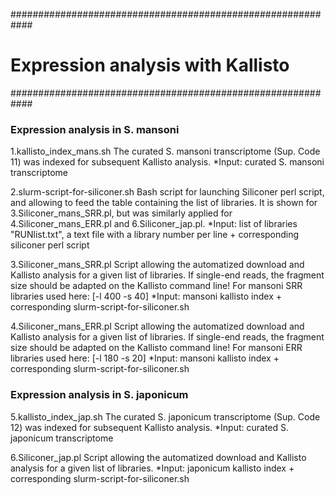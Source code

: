 ############################################################
# Expression analysis with Kallisto #
############################################################

### Expression analysis in S. mansoni

1.kallisto_index_mans.sh
The curated S. mansoni transcriptome (Sup. Code 11) was indexed for subsequent Kallisto analysis.
*Input: curated S. mansoni transcriptome

2.slurm-script-for-siliconer.sh
Bash script for launching Siliconer perl script, and allowing to feed the table containing the list of libraries. It is shown  for 3.Siliconer_mans_SRR.pl, but was similarly applied for 4.Siliconer_mans_ERR.pl and 6.Siliconer_jap.pl. 
*Input: list of libraries "RUNlist.txt", a text file with a library number per line + corresponding siliconer perl script

3.Siliconer_mans_SRR.pl
Script allowing the automatized download and Kallisto analysis for a given list of libraries. 
If single-end reads, the fragment size should be adapted on the Kallisto command line! For mansoni SRR libraries used here: [-l 400 -s 40]
*Input: mansoni kallisto index + corresponding slurm-script-for-siliconer.sh 
 
4.Siliconer_mans_ERR.pl
Script allowing the automatized download and Kallisto analysis for a given list of libraries. 
If single-end reads, the fragment size should be adapted on the Kallisto command line! For mansoni ERR libraries used here: [-l 180 -s 20]
*Input: mansoni kallisto index + corresponding slurm-script-for-siliconer.sh

### Expression analysis in S. japonicum

5.kallisto_index_jap.sh
The curated S. japonicum transcriptome (Sup. Code 12) was indexed for subsequent Kallisto analysis.
*Input: curated S. japonicum transcriptome

6.Siliconer_jap.pl
Script allowing the automatized download and Kallisto analysis for a given list of libraries.
*Input: japonicum kallisto index + corresponding slurm-script-for-siliconer.sh
